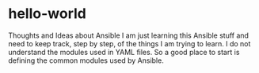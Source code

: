 # hello-world
Thoughts and Ideas about Ansible
I am just learning this Ansible stuff and need to keep track, step by step, of the things I am trying to learn.
I do not understand the modules used in YAML files. So a good place to start is defining the common modules used by Ansible.
